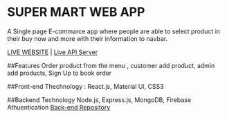 
# SUPER MART WEB APP

A Single page E-commarce app where people are able to select product in their buy now and more with their information to navbar.

[LIVE WEBSITE](https://super-mart-bd.web.app/) | [Live API Server]()


##Features
Order product from the menu ,
customer add product,
admin add products,
Sign Up to book order


##Front-end Thechnology :
React.js,
Material Ui,
CSS3




##Backend Technology
Node.js,
Express.js,
MongoDB,
Firebase Athuentication
[Back-end Repository](https://github.com/nishat-1998/Super-Mart-Server)
